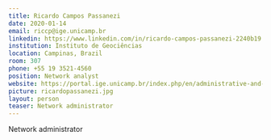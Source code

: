 ```yaml
---
title: Ricardo Campos Passanezi
date: 2020-01-14
email: riccp@ige.unicamp.br
linkedin: https://www.linkedin.com/in/ricardo-campos-passanezi-2240b19
institution: Instituto de Geociências
location: Campinas, Brazil
room: 307
phone: +55 19 3521-4560
position: Network analyst
website: https://portal.ige.unicamp.br/index.php/en/administrative-and-technical-staff/ricardo-campos-passanezi
picture: ricardopassanezi.jpg
layout: person
teaser: Network administrator
---
```


Network administrator
